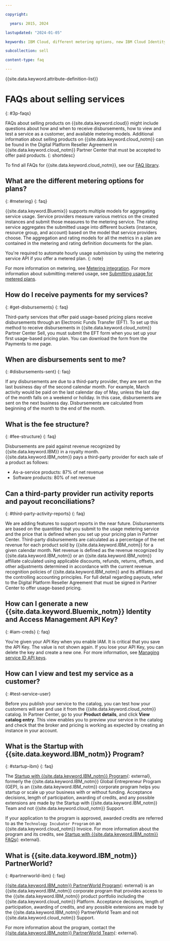 ```yaml
---

copyright:

  years: 2015, 2024

lastupdated: "2024-01-05"

keywords: IBM Cloud, different metering options, new IBM Cloud Identity, selling products, paid products, payments for third-party products, disbursements, funds, testing

subcollection: sell

content-type: faq

---
```


{{site.data.keyword.attribute-definition-list}}

# FAQs about selling services
{: #3p-faqs}

FAQs about selling products on {{site.data.keyword.cloud}} might include questions about how and when to receive disbursements, how to view and test a service as a customer, and available metering models. Additional information about selling products on {{site.data.keyword.cloud_notm}} can be found in the Digital Platform Reseller Agreement in {{site.data.keyword.cloud_notm}} Partner Center that must be accepted to offer paid products.
{: shortdesc}

To find all FAQs for {{site.data.keyword.cloud_notm}}, see our [FAQ library](/docs/faqs).

## What are the different metering options for plans?
{: #metering}
{: faq}

{{site.data.keyword.Bluemix}} supports multiple models for aggregating service usage. Service providers measure various metrics on the created instances and submit those measures to the metering service. The rating service aggregates the submitted usage into different buckets (instance, resource group, and account) based on the model that service providers choose. The aggregation and rating models for all the metrics in a plan are contained in the metering and rating definition documents for the plan.

You're required to automate hourly usage submission by using the metering service API if you offer a metered plan.
{: note}

For more information on metering, see [Metering integration](/docs/sell?topic=sell-service-metering-integration). For more information about submitting metered usage, see [Submitting usage for metered plans](/docs/sell?topic=sell-service-add-metrics#submit-usage).

## How do I receive payments for my services?
{: #get-disbursements}
{: faq}

Third-party services that offer paid usage-based pricing plans receive disbursements through an Electronic Funds Transfer (EFT). To set up this method to receive disbursements in {{site.data.keyword.cloud_notm}} Partner Center Sell, you must submit the EFT form when you set up your first usage-based pricing plan. You can download the form from the Payments to me page.

## When are disbursements sent to me?
{: #disbursements-sent}
{: faq}

If any disbursements are due to a third-party provider, they are sent on the last business day of the second calendar month. For example, March activity would be paid on the last calendar day of May, unless the last day of the month falls on a weekend or holiday. In this case, disbursements are sent on the next business day. Disbursements are calculated from beginning of the month to the end of the month.

## What is the fee structure?
{: #fee-structure}
{: faq}

Disbursements are paid against revenue recognized by {{site.data.keyword.IBM}} in a royalty month. {{site.data.keyword.IBM_notm}} pays a third-party provider for each sale of a product as follows:

* As-a-service products: 87% of net revenue
* Software products: 80% of net revenue

## Can a third-party provider run activity reports and payout reconciliations?
{: #third-party-activity-reports}
{: faq}

We are adding features to support reports in the near future. Disbursements are based on the quantities that you submit to the usage metering service and the price that is defined when you set up your pricing plan in Partner Center. Third-party disbursements are calculated as a percentage of the net revenue for each product sold by {{site.data.keyword.IBM_notm}} for a given calendar month. Net revenue is defined as the revenue recognized by {{site.data.keyword.IBM_notm}} or an {{site.data.keyword.IBM_notm}} affiliate calculated using applicable discounts, refunds, returns, offsets, and other adjustments determined in accordance with the current revenue recognition policies of {{site.data.keyword.IBM_notm}} and its affiliates and the controlling accounting principles. For full detail regarding payouts, refer to the Digital Platform Reseller Agreement that must be signed in Partner Center to offer usage-based pricing.

## How can I generate a new {{site.data.keyword.Bluemix_notm}} Identity and Access Management API Key?
{: #iam-creds}
{: faq}

You're given your API Key when you enable IAM. It is critical that you save the API Key. The value is not shown again. If you lose your API Key, you can delete the key and create a new one. For more information, see [Managing service ID API keys](/docs/account?topic=account-serviceidapikeys).

## How can I view and test my service as a customer?
{: #test-service-user}

Before you publish your service to the catalog, you can test how your customers will see and use it from the {{site.data.keyword.cloud_notm}} catalog. In Partner Center, go to your **Product details**, and click **View catalog entry**. This view enables you to preview your service in the catalog and check that the broker and pricing is working as expected by creating an instance in your account.

## What is the Startup with {{site.data.keyword.IBM_notm}} Program?
{: #startup-ibm}
{: faq}

The [Startup with {{site.data.keyword.IBM_notm}} Program](https://www.ibm.com/partnerplus/isv){: external}, formerly the {{site.data.keyword.IBM_notm}} Global Entrepreneur Program (GEP), is an {{site.data.keyword.IBM_notm}} corporate program helps you startup or scale up your business with or without funding. Acceptance decisions, length of participation, awarding of credits, and any possible extensions are made by the Startup with {{site.data.keyword.IBM_notm}} Team and not {{site.data.keyword.cloud_notm}} Support.

If your application to the program is approved, awarded credits are referred to as the `Technology Incubator Program` on an {{site.data.keyword.cloud_notm}} Invoice. For more information about the program and its credits, see [Startup with {{site.data.keyword.IBM_notm}} FAQs](https://www.ibm.com/partnerplus){: external}.

## What is {{site.data.keyword.IBM_notm}} PartnerWorld?
{: #partnerworld-ibm}
{: faq}

[{{site.data.keyword.IBM_notm}} PartnerWorld Program](https://www.ibm.com/partnerplus){: external} is an {{site.data.keyword.IBM_notm}} corporate program that provides access to the {{site.data.keyword.IBM_notm}} product portfolio including the {{site.data.keyword.cloud_notm}} Platform. Acceptance decisions, length of participation, awarding of credits, and any possible extensions are made by the {{site.data.keyword.IBM_notm}} PartnerWorld Team and not {{site.data.keyword.cloud_notm}} Support.

For more information about the program, contact the [{{site.data.keyword.IBM_notm}} PartnerWorld Team](https://www.ibm.com/partnerplus/support){: external}.
